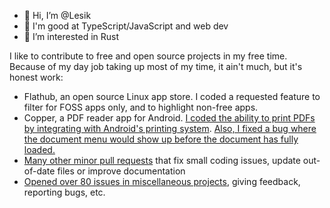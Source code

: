 - 👋 Hi, I’m @Lesik
- 💪 I'm good at TypeScript/JavaScript and web dev
- 👀 I’m interested in Rust

I like to contribute to free and open source projects in my free time. Because of my day job taking up most of my time, it ain't much, but it's honest work:

- Flathub, an open source Linux app store. I coded a requested feature to filter for FOSS apps only, and to highlight non-free apps.
- Copper, a PDF reader app for Android. [I coded the ability to print PDFs by integrating with Android's printing system](https://github.com/paride/CopperPDF/pull/7). [Also, I fixed a bug where the document menu would show up before the document has fully loaded.](https://github.com/paride/CopperPDF/pull/9/files)
- [Many other minor pull requests](https://github.com/search?q=author%3ALesik&type=pullrequests) that fix small coding issues, update out-of-date files or improve documentation
- [Opened over 80 issues in miscellaneous projects](https://github.com/search?q=author%3ALesik&type=issues), giving feedback, reporting bugs, etc.
